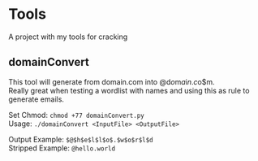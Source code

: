 # Tools  
A project with my tools for cracking    

## domainConvert  
This tool will generate from domain.com into $@$d$o$m$a$i$n$.$c$o$m.  
Really great when testing a wordlist with names and using this as rule to generate emails.  
  
Set Chmod: `chmod +77 domainConvert.py`  
Usage: `./domainConvert <InputFile> <OutputFile>`  
  
Output Example: `$@$h$e$l$l$o$.$w$o$r$l$d`  
Stripped Example: `@hello.world`  
